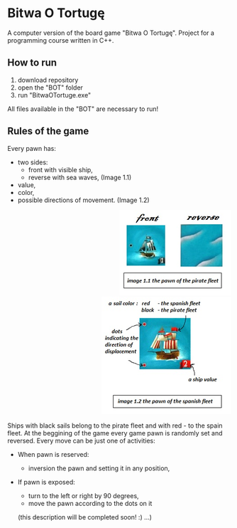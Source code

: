 # Bitwa O Tortugę
A computer version of the board game "Bitwa O Tortugę".
Project for a programming course written in C++.
## How to run 
1) download repository
2) open the "BOT" folder
3) run "BitwaOTortuge.exe"

All files available in the "BOT" are necessary to run!
## Rules of the game
Every pawn has:
  - two sides: 
    * front with visible ship,
    * reverse with sea waves,
  (Image 1.1)
  - value,
  - color,
  - possible directions of movement.
  (Image 1.2)
  
  <div align="right"><img src="https://github.com/bsobocki/BitwaOTortuge/blob/master/images/pirate.jpg" /></div>
  <div align="right"><img src="https://github.com/bsobocki/BitwaOTortuge/blob/master/images/spanish.jpg" /></div>
  
Ships with black sails belong to the pirate fleet and with red - to the spain fleet.
At the beggining of the game every game pawn is randomly set and reversed. 
Every move can be just one of activities:
  - When pawn is reserved:
    * inversion the pawn and setting it in any position,
  - If pawn is exposed:
    * turn to the left or right by 90 degrees,
    * move the pawn according to the dots on it
    
    (this description will be completed soon! :) ...)
